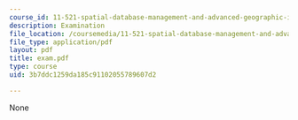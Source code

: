 ```yaml
---
course_id: 11-521-spatial-database-management-and-advanced-geographic-information-systems-spring-2003
description: Examination
file_location: /coursemedia/11-521-spatial-database-management-and-advanced-geographic-information-systems-spring-2003/3b7ddc1259da185c91102055789607d2_exam.pdf
file_type: application/pdf
layout: pdf
title: exam.pdf
type: course
uid: 3b7ddc1259da185c91102055789607d2

---
```

None